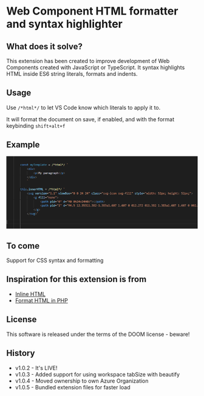 # Web Component HTML formatter and syntax highlighter

## What does it solve?

This extension has been created to improve development of Web Components created with JavaScript or TypeScript. It syntax highlights HTML inside ES6 string literals, formats and indents.

## Usage

Use `/*html*/` to let VS Code know which literals to apply it to.

It will format the document on save, if enabled, and with the format keybinding `shift+alt+f`

## Example

![](https://github.com/thomas-ziirsen/web-component-vs-code-extension/raw/main/src/images/usage.png)

## To come
Support for CSS syntax and formatting

## Inspiration for this extension is from

* [Inline HTML](https://marketplace.visualstudio.com/items?itemName=colton.inline-html)
* [Format HTML in PHP](https://marketplace.visualstudio.com/items?itemName=rifi2k.format-html-in-php)


## License

This software is released under the terms of the DOOM license - beware!

## History

* v1.0.2 - It's LIVE!
* v1.0.3 - Added support for using workspace tabSize with beautify
* v1.0.4 - Moved ownership to own Azure Organization
* v1.0.5 - Bundled extension files for faster load
